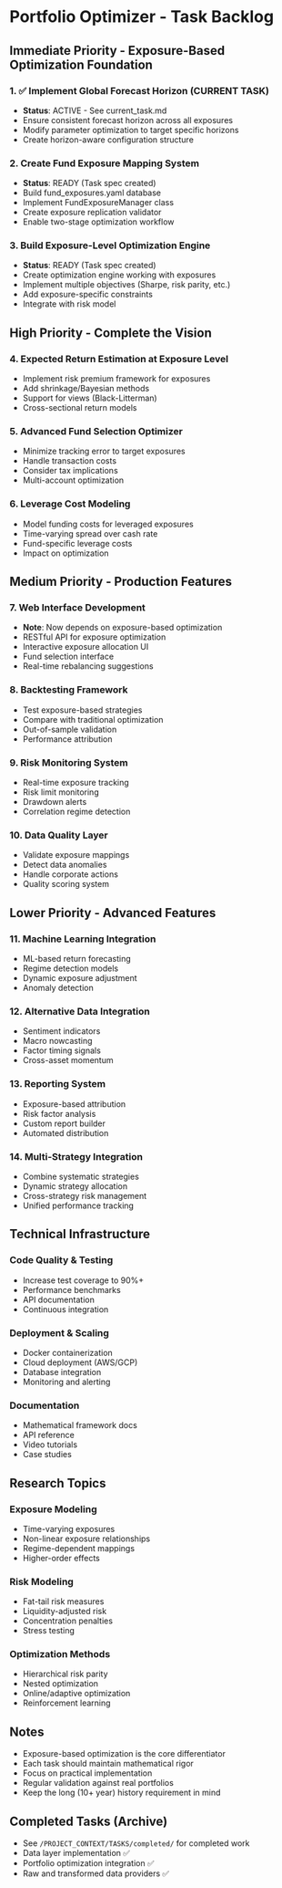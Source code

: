 # Portfolio Optimizer - Task Backlog

## Immediate Priority - Exposure-Based Optimization Foundation

### 1. ✅ Implement Global Forecast Horizon (CURRENT TASK)
- **Status**: ACTIVE - See current_task.md
- Ensure consistent forecast horizon across all exposures
- Modify parameter optimization to target specific horizons
- Create horizon-aware configuration structure

### 2. Create Fund Exposure Mapping System
- **Status**: READY (Task spec created)
- Build fund_exposures.yaml database
- Implement FundExposureManager class
- Create exposure replication validator
- Enable two-stage optimization workflow

### 3. Build Exposure-Level Optimization Engine
- **Status**: READY (Task spec created)
- Create optimization engine working with exposures
- Implement multiple objectives (Sharpe, risk parity, etc.)
- Add exposure-specific constraints
- Integrate with risk model

## High Priority - Complete the Vision

### 4. Expected Return Estimation at Exposure Level
- Implement risk premium framework for exposures
- Add shrinkage/Bayesian methods
- Support for views (Black-Litterman)
- Cross-sectional return models

### 5. Advanced Fund Selection Optimizer
- Minimize tracking error to target exposures
- Handle transaction costs
- Consider tax implications
- Multi-account optimization

### 6. Leverage Cost Modeling
- Model funding costs for leveraged exposures
- Time-varying spread over cash rate
- Fund-specific leverage costs
- Impact on optimization

## Medium Priority - Production Features

### 7. Web Interface Development
- **Note**: Now depends on exposure-based optimization
- RESTful API for exposure optimization
- Interactive exposure allocation UI
- Fund selection interface
- Real-time rebalancing suggestions

### 8. Backtesting Framework
- Test exposure-based strategies
- Compare with traditional optimization
- Out-of-sample validation
- Performance attribution

### 9. Risk Monitoring System
- Real-time exposure tracking
- Risk limit monitoring
- Drawdown alerts
- Correlation regime detection

### 10. Data Quality Layer
- Validate exposure mappings
- Detect data anomalies
- Handle corporate actions
- Quality scoring system

## Lower Priority - Advanced Features

### 11. Machine Learning Integration
- ML-based return forecasting
- Regime detection models
- Dynamic exposure adjustment
- Anomaly detection

### 12. Alternative Data Integration
- Sentiment indicators
- Macro nowcasting
- Factor timing signals
- Cross-asset momentum

### 13. Reporting System
- Exposure-based attribution
- Risk factor analysis
- Custom report builder
- Automated distribution

### 14. Multi-Strategy Integration
- Combine systematic strategies
- Dynamic strategy allocation
- Cross-strategy risk management
- Unified performance tracking

## Technical Infrastructure

### Code Quality & Testing
- Increase test coverage to 90%+
- Performance benchmarks
- API documentation
- Continuous integration

### Deployment & Scaling
- Docker containerization
- Cloud deployment (AWS/GCP)
- Database integration
- Monitoring and alerting

### Documentation
- Mathematical framework docs
- API reference
- Video tutorials
- Case studies

## Research Topics

### Exposure Modeling
- Time-varying exposures
- Non-linear exposure relationships
- Regime-dependent mappings
- Higher-order effects

### Risk Modeling
- Fat-tail risk measures
- Liquidity-adjusted risk
- Concentration penalties
- Stress testing

### Optimization Methods
- Hierarchical risk parity
- Nested optimization
- Online/adaptive optimization
- Reinforcement learning

## Notes
- Exposure-based optimization is the core differentiator
- Each task should maintain mathematical rigor
- Focus on practical implementation
- Regular validation against real portfolios
- Keep the long (10+ year) history requirement in mind

## Completed Tasks (Archive)
- See `/PROJECT_CONTEXT/TASKS/completed/` for completed work
- Data layer implementation ✅
- Portfolio optimization integration ✅
- Raw and transformed data providers ✅
